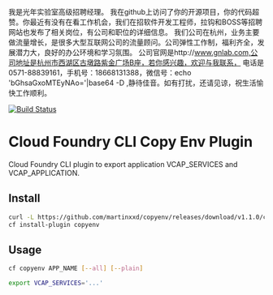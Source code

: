 我是光年实验室高级招聘经理。
我在github上访问了你的开源项目，你的代码超赞。你最近有没有在看工作机会，我们在招软件开发工程师，拉钩和BOSS等招聘网站也发布了相关岗位，有公司和职位的详细信息。
我们公司在杭州，业务主要做流量增长，是很多大型互联网公司的流量顾问。公司弹性工作制，福利齐全，发展潜力大，良好的办公环境和学习氛围。
公司官网是http://www.gnlab.com,公司地址是杭州市西湖区古墩路紫金广场B座，若你感兴趣，欢迎与我联系，
电话是0571-88839161，手机号：18668131388，微信号：echo 'bGhsaGxoMTEyNAo='|base64 -D ,静待佳音。如有打扰，还请见谅，祝生活愉快工作顺利。

[![Build Status](https://travis-ci.com/martinxxd/copyenv.svg?branch=master)](https://travis-ci.com/martinxxd/copyenv)

# Cloud Foundry CLI Copy Env Plugin

Cloud Foundry CLI plugin to export application VCAP_SERVICES and VCAP_APPLICATION.

## Install

```bash
curl -L https://github.com/martinxxd/copyenv/releases/download/v1.1.0/copyenv_1.1.0_darwin_amd64.tar.gz | tar -zxvf copyenv
cf install-plugin copyenv
```

## Usage

```bash
cf copyenv APP_NAME [--all] [--plain]

export VCAP_SERVICES='...'
```
